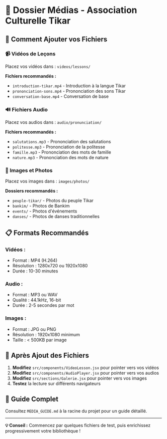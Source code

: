 # 📁 Dossier Médias - Association Culturelle Tikar

## 🎯 **Comment Ajouter vos Fichiers**

### 📹 **Vidéos de Leçons**
Placez vos vidéos dans : `videos/lessons/`

**Fichiers recommandés :**
- `introduction-tikar.mp4` - Introduction à la langue Tikar
- `prononciation-sons.mp4` - Prononciation des sons Tikar  
- `conversation-base.mp4` - Conversation de base

### 🔊 **Fichiers Audio**
Placez vos audios dans : `audio/pronunciation/`

**Fichiers recommandés :**
- `salutations.mp3` - Prononciation des salutations
- `politesse.mp3` - Prononciation de la politesse
- `famille.mp3` - Prononciation des mots de famille
- `nature.mp3` - Prononciation des mots de nature

### 📸 **Images et Photos**
Placez vos images dans : `images/photos/`

**Dossiers recommandés :**
- `peuple-tikar/` - Photos du peuple Tikar
- `bankim/` - Photos de Bankim
- `events/` - Photos d'événements
- `danses/` - Photos de danses traditionnelles

## 📋 **Formats Recommandés**

### **Vidéos :**
- Format : MP4 (H.264)
- Résolution : 1280x720 ou 1920x1080
- Durée : 10-30 minutes

### **Audio :**
- Format : MP3 ou WAV
- Qualité : 44.1kHz, 16-bit
- Durée : 2-5 secondes par mot

### **Images :**
- Format : JPG ou PNG
- Résolution : 1920x1080 minimum
- Taille : < 500KB par image

## 🚀 **Après Ajout des Fichiers**

1. **Modifiez** `src/components/VideoLesson.jsx` pour pointer vers vos vidéos
2. **Modifiez** `src/components/AudioPlayer.jsx` pour pointer vers vos audios  
3. **Modifiez** `src/sections/Galerie.jsx` pour pointer vers vos images
4. **Testez** la lecture sur différents navigateurs

## 📖 **Guide Complet**

Consultez `MEDIA_GUIDE.md` à la racine du projet pour un guide détaillé.

---

**💡 Conseil :** Commencez par quelques fichiers de test, puis enrichissez progressivement votre bibliothèque !
